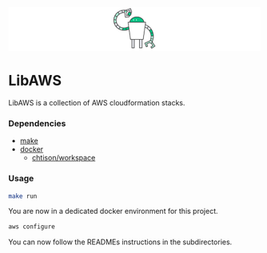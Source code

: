 ![libaws](misc/libaws.png)

# LibAWS

LibAWS is a collection of AWS cloudformation stacks.

### Dependencies
- [make](https://www.gnu.org/software/make/)
- [docker](https://www.docker.com/)
	* [chtison/workspace](https://github.com/chtison/workspace)

### Usage
```sh
make run
```
You are now in a dedicated docker environment for this project.
```sh
aws configure
```
You can now follow the READMEs instructions in the subdirectories.
